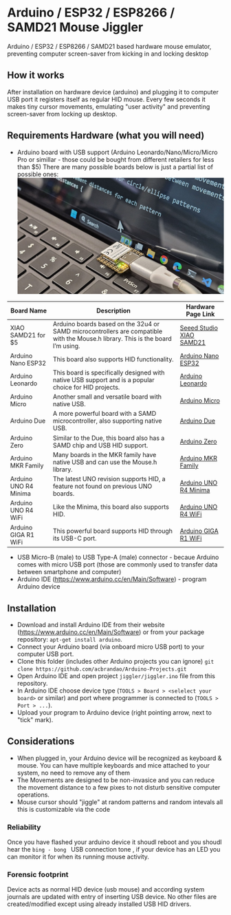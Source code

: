 # Arduino / ESP32 / ESP8266 / SAMD21  Mouse Jiggler

Arduino / ESP32 / ESP8266 / SAMD21  based hardware mouse emulator, preventing computer screen-saver from kicking in and locking desktop

## How it works

After installation on hardware device (arduino) and plugging it to computer USB port it
registers itself as regular HID mouse. Every few seconds it makes tiny cursor movements,
emulating "user activity" and preventing screen-saver from locking up desktop.

## Requirements Hardware (what you will need)

  * Arduino board with USB support (Arduino Leonardo/Nano/Micro/Micro Pro or simillar - those could be bought from different retailers for less than $5) There are many possible boards below is just a partial list of possible ones: ![XIAO Mouse Jiggler](XIAO_Mouse_jiggler.jpg)

| Board Name               | Description                                                                                     | Hardware Page Link                                                                 |
|--------------------------|-------------------------------------------------------------------------------------------------|------------------------------------------------------------------------------------|
| XIAO SAMD21 for $5       | Arduino boards based on the 32u4 or SAMD microcontrollers are compatible with the Mouse.h library. This is the board I’m using. | [Seeed Studio XIAO SAMD21](https://www.seeedstudio.com/Seeeduino-XIAO-Arduino-Microcontroller-SAMD21-Cortex-M0+-p-4426.html) |
| Arduino Nano ESP32       | This board also supports HID functionality.                                                     | [Arduino Nano ESP32](https://store.arduino.cc/products/arduino-nano-esp32)         |
| Arduino Leonardo         | This board is specifically designed with native USB support and is a popular choice for HID projects. | [Arduino Leonardo](https://store.arduino.cc/products/arduino-leonardo-with-headers) |
| Arduino Micro            | Another small and versatile board with native USB.                                              | [Arduino Micro](https://store.arduino.cc/products/arduino-micro)                   |
| Arduino Due              | A more powerful board with a SAMD microcontroller, also supporting native USB.                  | [Arduino Due](https://store.arduino.cc/products/arduino-due)                       |
| Arduino Zero             | Similar to the Due, this board also has a SAMD chip and USB HID support.                        | [Arduino Zero](https://store.arduino.cc/products/arduino-zero)                     |
| Arduino MKR Family       | Many boards in the MKR family have native USB and can use the Mouse.h library.                  | [Arduino MKR Family](https://store.arduino.cc/collections/mkr-family)              |
| Arduino UNO R4 Minima    | The latest UNO revision supports HID, a feature not found on previous UNO boards.               | [Arduino UNO R4 Minima](https://store.arduino.cc/products/uno-r4-minima)           |
| Arduino UNO R4 WiFi      | Like the Minima, this board also supports HID.                                                  | [Arduino UNO R4 WiFi](https://store.arduino.cc/products/uno-r4-wifi)               |
| Arduino GIGA R1 WiFi     | This powerful board supports HID through its USB-C port.                                        | [Arduino GIGA R1 WiFi](https://store.arduino.cc/products/giga-r1-wifi)             |

 * USB Micro-B (male) to USB Type-A (male) connector - becaue Arduino comes with micro USB port (those are commonly used to transfer data between smartphone and computer)
  * Arduino IDE (https://www.arduino.cc/en/Main/Software) - program Arduino device

## Installation

  - Download and install Arduino IDE from their website (https://www.arduino.cc/en/Main/Software) or from your package repository: ```apt-get install arduino```.
  - Connect your Arduino board (via onboard micro USB port) to your computer USB port.
  - Clone this folder (includes other Arduino projects you can ignore) `git clone https://github.com/acbrandao/Arduino-Projects.git` 
  - Open Arduino IDE and open project ```jiggler/jiggler.ino``` file from this repository.
  - In Arduino IDE choose device type (```TOOLS > Board > <selelect your board>``` or similar) and port where programmer is connected to (```TOOLS > Port > ...```).
  - Upload your program to Arduino device (right pointing arrow, next to "tick" mark).

## Considerations

  * When plugged in, your Arduino device will be recognized as keyboard & mouse. You can have multiple keyboards and mice attached to your system, no need to remove any of them
  * The Movements are designed to be non-invasice and you can reduce the movement distance to a few pixes to not disturb sensitive computer operations.
  * Mouse cursor should "jiggle" at random patterns and random intevals all this is customizable via the code

### Reliability

Once you have flashed your arduino device it shoudl reboot and you shoudl hear the `bing - bong ` USB connection tone ,
if your device has an LED you can monitor it for when its running mouse activity.                                    

### Forensic footprint

Device acts as normal HID device (usb mouse) and according system journals are updated with entry of inserting USB device. No other files are created/modified except using already installed USB HID drivers.
